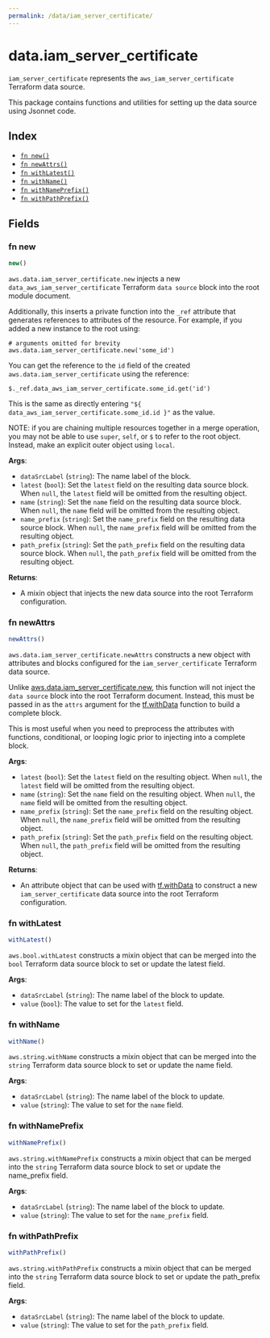 ```yaml
---
permalink: /data/iam_server_certificate/
---
```


# data.iam_server_certificate

`iam_server_certificate` represents the `aws_iam_server_certificate` Terraform data source.



This package contains functions and utilities for setting up the data source using Jsonnet code.


## Index

* [`fn new()`](#fn-new)
* [`fn newAttrs()`](#fn-newattrs)
* [`fn withLatest()`](#fn-withlatest)
* [`fn withName()`](#fn-withname)
* [`fn withNamePrefix()`](#fn-withnameprefix)
* [`fn withPathPrefix()`](#fn-withpathprefix)

## Fields

### fn new

```ts
new()
```


`aws.data.iam_server_certificate.new` injects a new `data_aws_iam_server_certificate` Terraform `data source`
block into the root module document.

Additionally, this inserts a private function into the `_ref` attribute that generates references to attributes of the
resource. For example, if you added a new instance to the root using:

    # arguments omitted for brevity
    aws.data.iam_server_certificate.new('some_id')

You can get the reference to the `id` field of the created `aws.data.iam_server_certificate` using the reference:

    $._ref.data_aws_iam_server_certificate.some_id.get('id')

This is the same as directly entering `"${ data_aws_iam_server_certificate.some_id.id }"` as the value.

NOTE: if you are chaining multiple resources together in a merge operation, you may not be able to use `super`, `self`,
or `$` to refer to the root object. Instead, make an explicit outer object using `local`.

**Args**:
  - `dataSrcLabel` (`string`): The name label of the block.
  - `latest` (`bool`): Set the `latest` field on the resulting data source block. When `null`, the `latest` field will be omitted from the resulting object.
  - `name` (`string`): Set the `name` field on the resulting data source block. When `null`, the `name` field will be omitted from the resulting object.
  - `name_prefix` (`string`): Set the `name_prefix` field on the resulting data source block. When `null`, the `name_prefix` field will be omitted from the resulting object.
  - `path_prefix` (`string`): Set the `path_prefix` field on the resulting data source block. When `null`, the `path_prefix` field will be omitted from the resulting object.

**Returns**:
- A mixin object that injects the new data source into the root Terraform configuration.


### fn newAttrs

```ts
newAttrs()
```


`aws.data.iam_server_certificate.newAttrs` constructs a new object with attributes and blocks configured for the `iam_server_certificate`
Terraform data source.

Unlike [aws.data.iam_server_certificate.new](#fn-new), this function will not inject the `data source`
block into the root Terraform document. Instead, this must be passed in as the `attrs` argument for the
[tf.withData](https://github.com/tf-libsonnet/core/tree/main/docs#fn-withdata) function to build a complete block.

This is most useful when you need to preprocess the attributes with functions, conditional, or looping logic prior to
injecting into a complete block.

**Args**:
  - `latest` (`bool`): Set the `latest` field on the resulting object. When `null`, the `latest` field will be omitted from the resulting object.
  - `name` (`string`): Set the `name` field on the resulting object. When `null`, the `name` field will be omitted from the resulting object.
  - `name_prefix` (`string`): Set the `name_prefix` field on the resulting object. When `null`, the `name_prefix` field will be omitted from the resulting object.
  - `path_prefix` (`string`): Set the `path_prefix` field on the resulting object. When `null`, the `path_prefix` field will be omitted from the resulting object.

**Returns**:
  - An attribute object that can be used with [tf.withData](https://github.com/tf-libsonnet/core/tree/main/docs#fn-withdata) to construct a new `iam_server_certificate` data source into the root Terraform configuration.


### fn withLatest

```ts
withLatest()
```

`aws.bool.withLatest` constructs a mixin object that can be merged into the `bool`
Terraform data source block to set or update the latest field.



**Args**:
  - `dataSrcLabel` (`string`): The name label of the block to update.
  - `value` (`bool`): The value to set for the `latest` field.


### fn withName

```ts
withName()
```

`aws.string.withName` constructs a mixin object that can be merged into the `string`
Terraform data source block to set or update the name field.



**Args**:
  - `dataSrcLabel` (`string`): The name label of the block to update.
  - `value` (`string`): The value to set for the `name` field.


### fn withNamePrefix

```ts
withNamePrefix()
```

`aws.string.withNamePrefix` constructs a mixin object that can be merged into the `string`
Terraform data source block to set or update the name_prefix field.



**Args**:
  - `dataSrcLabel` (`string`): The name label of the block to update.
  - `value` (`string`): The value to set for the `name_prefix` field.


### fn withPathPrefix

```ts
withPathPrefix()
```

`aws.string.withPathPrefix` constructs a mixin object that can be merged into the `string`
Terraform data source block to set or update the path_prefix field.



**Args**:
  - `dataSrcLabel` (`string`): The name label of the block to update.
  - `value` (`string`): The value to set for the `path_prefix` field.
